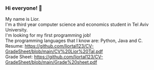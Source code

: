 ### Hi everyone! 👋
My name is Lior. <br/>
I'm a third year computer science and economics student in Tel Aviv University. <br/>
I'm looking for my first programming job! <br/>
The programming languages that I know are: Python, Java and C. <br/>
Resume: https://github.com/liortal123/CV-GradeSheet/blob/main/CV%20Lior%20Tal.pdf  <br/>
Grade Sheet: https://github.com/liortal123/CV-GradeSheet/blob/main/Grade%20sheet.pdf

<!--
**liortal123/liortal123** is a ✨ _special_ ✨ repository because its `README.md` (this file) appears on your GitHub profile.

Here are some ideas to get you started:

- 🔭 I’m currently working on ...
- 🌱 I’m currently learning ...
- 👯 I’m looking to collaborate on ...
- 🤔 I’m looking for help with ...
- 💬 Ask me about ...
- 📫 How to reach me: ...
- 😄 Pronouns: ...
- ⚡ Fun fact: ...
-->
